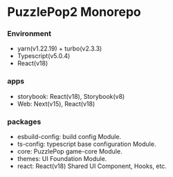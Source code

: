 # PuzzlePop2 Monorepo

### Environment

- yarn(v1.22.19) + turbo(v2.3.3)
- Typescript(v5.0.4)
- React(v18)

### apps

- storybook: React(v18), Storybook(v8)
- Web: Next(v15), React(v18)

### packages

- esbuild-config: build config Module.
- ts-config: typescript base configuration Module.
- core: PuzzlePop game-core Module.
- themes: UI Foundation Module.
- react: React(v18) Shared UI Component, Hooks, etc.
